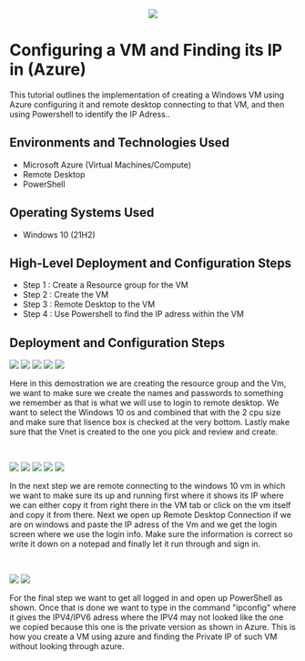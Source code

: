 <p align="center">
<img src="https://github.com/user-attachments/assets/0bd56848-80ce-43c0-92b5-dd0aba7701c9"/>

</p>

<h1>Configuring a VM and Finding its IP in (Azure)</h1>
This tutorial outlines the implementation of creating a Windows VM using Azure configuring it and remote desktop connecting to that VM, and then using Powershell to identify the IP Adress..<br />



<h2>Environments and Technologies Used</h2>

- Microsoft Azure (Virtual Machines/Compute)
- Remote Desktop
- PowerShell

<h2>Operating Systems Used </h2>

- Windows 10 (21H2)

<h2>High-Level Deployment and Configuration Steps</h2>

- Step 1 : Create a Resource group for the VM
- Step 2 : Create the VM 
- Step 3 : Remote Desktop to the VM
- Step 4 : Use Powershell to find the IP adress within the VM 

<h2>Deployment and Configuration Steps</h2>

<p>

<img src="https://github.com/user-attachments/assets/2761320d-4a46-44dd-b667-ecb3a7c8c81c"/>
<img src="https://github.com/user-attachments/assets/58ba659e-0fff-4b2f-a6fa-36edf9d5fc1b"/>
<img src="https://github.com/user-attachments/assets/5ddd6670-0cae-4a76-9c0c-57606e0a6dab"/>
<img src="https://github.com/user-attachments/assets/c36de276-8760-4b54-be30-52786d59493d"/>
<img src="https://github.com/user-attachments/assets/31f6473e-f51b-4acc-bd6f-6682ed0c1825"/>







</p>
<p>
Here in this demostration we are creating the resource group and the Vm, we want to make sure we create the names and passwords to something we remember as that is what we will use to login to remote desktop. We want to select the Windows 10 os and combined that with the 2 cpu size and make sure that lisence box is checked at the very bottom. Lastly make sure that the Vnet is created to the one you pick and review and create.
</p>
<br />

<p>
<img src="https://github.com/user-attachments/assets/0afe92ef-0491-4ab7-9052-b690c1830c15"/>
<img src="https://github.com/user-attachments/assets/a9c18085-87e7-41c2-bc8a-f97f795d27ff"/>
<img src="https://github.com/user-attachments/assets/bc22f968-1615-4863-a99b-dcce8f7f601c"/>
<img src="https://github.com/user-attachments/assets/39ac39d3-0653-4872-a1ee-86541eda2b6e"/>
<img src="https://github.com/user-attachments/assets/3be4d41e-b2a5-4de5-97c0-46ca316b1e7e"/>



</p>
<p>
In the next step we are remote connecting to the windows 10 vm in which we want to make sure its up and running first where it shows its IP where we can either copy it from right there in the VM tab or click on the vm itself and copy it from there. Next we open up Remote Desktop Connection if we are on windows and paste the IP adress of the Vm and we get the login screen where we use the login info. Make sure the information is correct so write it down on a notepad and finally let it run through and sign in.
</p>
<br />

<p>
<img src="https://github.com/user-attachments/assets/86b4d6ec-0252-407a-a1db-1f7cf2280161"/>
<img src="https://github.com/user-attachments/assets/5e616b48-687f-49a3-8735-14ca2117b750"/>


</p>
<p>
For the final step we want to get all logged in and open up PowerShell as shown. Once that is done we want to type in the command "ipconfig" where it gives the IPV4/IPV6 adress where the IPV4 may not looked like the one we copied because this one is the private version as shown in Azure. This is how you create a VM using azure and finding the Private IP of such VM without looking through azure.
</p>
<br />
